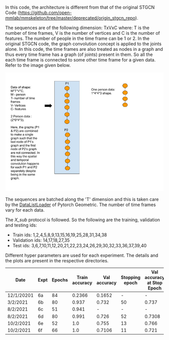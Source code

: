 In this code, the architecture is different from that of the original STGCN Code (https://github.com/open-mmlab/mmskeleton/tree/master/deprecated/origin_stgcn_repo).

The sequences are of the following dimension: TxVxC where:
 T is the number of time frames, V is the number of vertices and C is the number of features. The number of people in the time frame can be 1 or 2. In the original STGCN code, the graph convolution concept is applied to the joints alone. In this code, the time frames are also treated as nodes in a graph and thus every time frame has a graph (of joints) present in them. So all the each time frame is connected to some other time frame for a given data. Refer to the image given below. 

 ![alt text](https://github.com/hariharannatesh/Action-Recognition-using-Pytorch-Geometric/blob/master/expt_3/New%20approach%20modified.jpg "Solving two person case")

 The sequences are batched along the 'T' dimension and this is taken care by the [DataListLoader](https://pytorch-geometric.readthedocs.io/en/latest/modules/data.html#torch_geometric.data.DataListLoader) of Pytorch Geometric. The number of time frames vary for each data. 

The *X_sub* protocol is followed. So the following are the training, validation and testing ids:
+ Train ids: 1,2,4,5,8,9,13,15,16,19,25,28,31,34,38
+ Validation ids: 14,17,18,27,35
+ Test ids: 3,6,7,10,11,12,20,21,22,23,24,26,29,30,32,33,36,37,39,40


Different hyper parameters are used for each experiment. The details and the plots are present in the respective directories. 

Date       | Expt  | Epochs  | Train accuracy | Val accuracy | Stopping epoch | Val accuracy at Stop Epoch |
-----------|-------|---------|----------------|--------------|----------------|----------------------------|
12/1/20201 |6a     | 84      |0.2366          | 0.1652       | -              | -                          |
3/2/2021   |6b     | 80      |0.937           | 0.732        | 50             | 0.737                      |
8/2/2021   |6c     | 51      |0.941           | -            |  -             | -                          |
8/2/2021   |6d     | 80      |0.991           | 0.726        | 52             | 0.7308                     |
10/2/2021  |6e     | 52      |1.0             | 0.755        | 13             | 0.766                      |
10/2/2021  |6f     | 66      |1.0             | 0.7106       | 11             | 0.721                      |